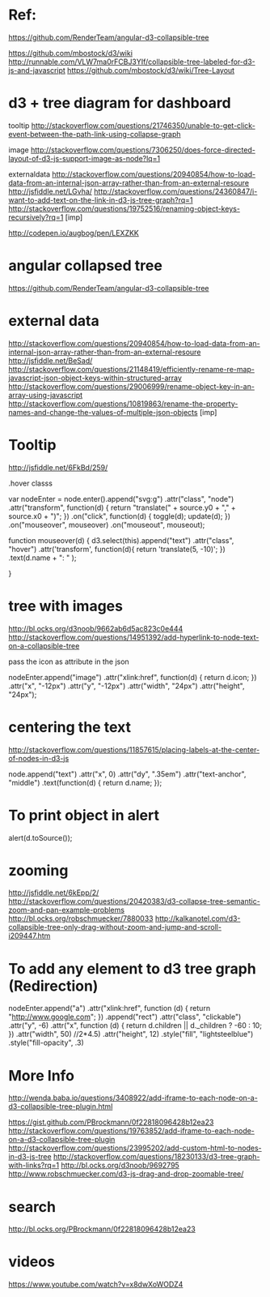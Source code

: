 Ref:
===
https://github.com/RenderTeam/angular-d3-collapsible-tree




https://github.com/mbostock/d3/wiki
http://runnable.com/VLW7ma0rFCBJ3YIf/collapsible-tree-labeled-for-d3-js-and-javascript
https://github.com/mbostock/d3/wiki/Tree-Layout

d3 + tree diagram for dashboard
===============================

tooltip
http://stackoverflow.com/questions/21746350/unable-to-get-click-event-between-the-path-link-using-collapse-graph

image
http://stackoverflow.com/questions/7306250/does-force-directed-layout-of-d3-js-support-image-as-node?lq=1

externaldata
http://stackoverflow.com/questions/20940854/how-to-load-data-from-an-internal-json-array-rather-than-from-an-external-resoure
http://jsfiddle.net/LGvha/
http://stackoverflow.com/questions/24360847/i-want-to-add-text-on-the-link-in-d3-js-tree-graph?rq=1
http://stackoverflow.com/questions/19752516/renaming-object-keys-recursively?rq=1 [imp]

http://codepen.io/augbog/pen/LEXZKK

angular collapsed tree
======================
https://github.com/RenderTeam/angular-d3-collapsible-tree

external data
==============
http://stackoverflow.com/questions/20940854/how-to-load-data-from-an-internal-json-array-rather-than-from-an-external-resoure
http://jsfiddle.net/BeSad/
http://stackoverflow.com/questions/21148419/efficiently-rename-re-map-javascript-json-object-keys-within-structured-array
http://stackoverflow.com/questions/29006999/rename-object-key-in-an-array-using-javascript
http://stackoverflow.com/questions/10819863/rename-the-property-names-and-change-the-values-of-multiple-json-objects [imp]

Tooltip
=======

http://jsfiddle.net/6FkBd/259/

.hover classs


var nodeEnter = node.enter().append("svg:g")
   .attr("class", "node")
   .attr("transform", function(d) { return "translate(" + source.y0 + "," + source.x0 + ")"; })
   .on("click", function(d) { toggle(d); update(d); })
   .on("mouseover", mouseover)
   .on("mouseout", mouseout);


function mouseover(d) {
    d3.select(this).append("text")
              .attr("class", "hover")
              .attr('transform', function(d){ 
                  return 'translate(5, -10)';
              })
              .text(d.name + ": " );

}


tree with images
================
http://bl.ocks.org/d3noob/9662ab6d5ac823c0e444
http://stackoverflow.com/questions/14951392/add-hyperlink-to-node-text-on-a-collapsible-tree

pass the icon as attribute in  the json

  nodeEnter.append("image")
      .attr("xlink:href", function(d) { return d.icon; })
      .attr("x", "-12px")
      .attr("y", "-12px")
      .attr("width", "24px")
      .attr("height", "24px");


centering the text
====================
http://stackoverflow.com/questions/11857615/placing-labels-at-the-center-of-nodes-in-d3-js

node.append("text")
    .attr("x", 0)
    .attr("dy", ".35em")
    .attr("text-anchor", "middle")
    .text(function(d) { return d.name; });


To print object in alert
=======================
alert(d.toSource());

zooming
=========
http://jsfiddle.net/6kEpp/2/
http://stackoverflow.com/questions/20420383/d3-collapse-tree-semantic-zoom-and-pan-example-problems
http://bl.ocks.org/robschmuecker/7880033
http://kalkanotel.com/d3-collapsible-tree-only-drag-without-zoom-and-jump-and-scroll-i209447.htm

To add any element to d3 tree graph (Redirection)
==================================================
nodeEnter.append("a")
    .attr("xlink:href", function (d) { return "http://www.google.com"; })
    .append("rect")
        .attr("class", "clickable")
        .attr("y", -6)
        .attr("x", function (d) { return d.children || d._children ? -60 : 10; })
        .attr("width", 50) //2*4.5)
        .attr("height", 12)
        .style("fill", "lightsteelblue")
        .style("fill-opacity", .3)     

More Info
==========
http://wenda.baba.io/questions/3408922/add-iframe-to-each-node-on-a-d3-collapsible-tree-plugin.html

https://gist.github.com/PBrockmann/0f22818096428b12ea23
http://stackoverflow.com/questions/19763852/add-iframe-to-each-node-on-a-d3-collapsible-tree-plugin
http://stackoverflow.com/questions/23995202/add-custom-html-to-nodes-in-d3-js-tree
http://stackoverflow.com/questions/18230133/d3-tree-graph-with-links?rq=1
http://bl.ocks.org/d3noob/9692795
http://www.robschmuecker.com/d3-js-drag-and-drop-zoomable-tree/

search
======
http://bl.ocks.org/PBrockmann/0f22818096428b12ea23

videos
=========
https://www.youtube.com/watch?v=x8dwXoWODZ4


